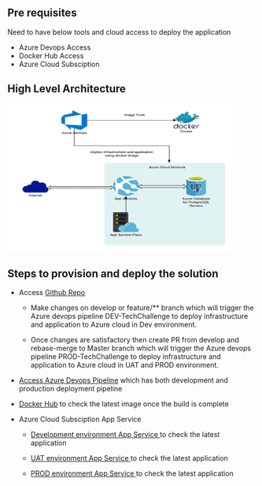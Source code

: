 ## Pre requisites

Need to have below tools and cloud access to deploy the application
  - Azure Devops Access
  - Docker Hub Access
  - Azure Cloud Subsciption

## High Level Architecture

  <img width="460" height="300" src="/doc/images/AzureDeployTechChallenge.png">


## Steps to provision and deploy the solution

- Access [Github Repo](https://github.com/sathish86/TechChallengeApp)
    - Make changes on develop or feature/** branch which will trigger the Azure devops pipeline DEV-TechChallenge to deploy infrastructure and application to Azure cloud in Dev environment.

    - Once changes are satisfactory then create PR from develop and rebase-merge to Master branch which will trigger the Azure devops pipeline PROD-TechChallenge to deploy infrastructure and application to Azure cloud in UAT and PROD environment.
  
- [Access Azure Devops Pipeline](https://dev.azure.com/serviantech/techchallenge/_build) which has both development and production deployment pipeline 

- [Docker Hub](https://hub.docker.com/r/sathish86/techchallengeapp/tags) to check the latest image once the build is complete

- Azure Cloud Subsciption App Service
    - [Development environment App Service ](https://servian-techchallenge-dev.azurewebsites.net/) to check the latest application

    - [UAT environment App Service ](https://servian-techchallenge-uat.azurewebsites.net/) to check the latest application

    - [PROD environment App Service ](https://servian-techchallenge-prod.azurewebsites.net/) to check the latest application

